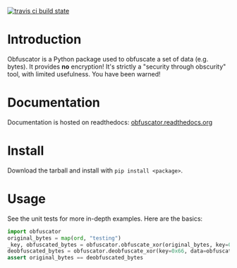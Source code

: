 [![travis ci build state](https://travis-ci.org/mtik00/obfuscator.svg?branch=master)](https://travis-ci.org/mtik00/obfuscator)

Introduction
============

Obfuscator is a Python package used to obfuscate a set of data (e.g. bytes).  It
provides **no** encryption!  It's strictly a "security through obscurity" tool,
with limited usefulness.  You have been warned!

Documentation
=============

Documentation is hosted on readthedocs: [obfuscator.readthedocs.org](http://obfuscator.readthedocs.org/en/latest/)

Install
=======
Download the tarball and install with `pip install <package>`.

Usage
=====
See the unit tests for more in-depth examples.  Here are the basics:

```python
import obfuscator
original_bytes = map(ord, "testing")
_key, obfuscated_bytes = obfuscator.obfuscate_xor(original_bytes, key=0x66)
deobfuscated_bytes = obfuscator.deobfuscate_xor(key=0x66, data=obfuscated_bytes)
assert original_bytes == deobfuscated_bytes
```